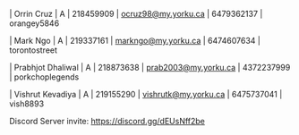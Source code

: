| Orrin Cruz | A       | 218459909 | ocruz98@my.yorku.ca | 6479362137 | orangey5846

| Mark Ngo   | A       | 219337161 | markngo@my.yorku.ca | 6474607634 | torontostreet

| Prabhjot Dhaliwal | A | 218873638 | prab2003@my.yorku.ca | 4372237999 | porkchoplegends

| Vishrut Kevadiya | A | 219155290 | vishrutk@my.yorku.ca | 6475737041 | vish8893

Discord Server invite: https://discord.gg/dEUsNff2be
